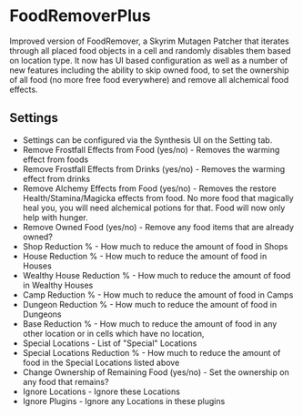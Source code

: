 # FoodRemoverPlus
Improved version of FoodRemover, a Skyrim Mutagen Patcher that iterates through all placed food objects in a cell and randomly disables them based on location type. It now has UI based configuration as well as a number of new features including the ability to skip owned food, to set the ownership of all food (no more free food everywhere) and remove all alchemical food effects.  

## Settings
- Settings can be configured via the Synthesis UI on the Setting tab.
- Remove Frostfall Effects from Food (yes/no) - Removes the warming effect from foods
- Remove Frostfall Effects from Drinks (yes/no) - Removes the warming effect from drinks
- Remove Alchemy Effects from Food (yes/no) - Removes the restore Health/Stamina/Magicka effects from food. No more food that magically heal you, you will need alchemical potions for that. Food will now only help with hunger.
- Remove Owned Food (yes/no) - Remove any food items that are already owned?
- Shop Reduction % - How much to reduce the amount of food in Shops
- House Reduction % - How much to reduce the amount of food in Houses
- Wealthy House Reduction % - How much to reduce the amount of food in Wealthy Houses
- Camp Reduction % - How much to reduce the amount of food in Camps
- Dungeon Reduction % - How much to reduce the amount of food in Dungeons
- Base Reduction % - How much to reduce the amount of food in any other location or in cells which have no location,
- Special Locations - List of "Special" Locations
- Special Locations Reduction % - How much to reduce the amount of food in the Special Locations listed above
- Change Ownership of Remaining Food (yes/no) - Set the ownership on any food that remains?
- Ignore Locations - Ignore these Locations
- Ignore Plugins - Ignore any Locations in these plugins
